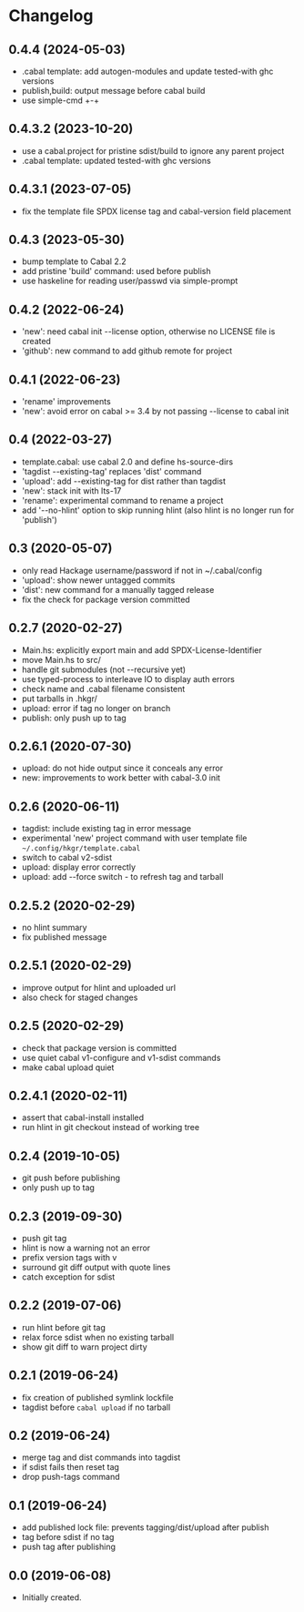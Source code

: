# Changelog
## 0.4.4 (2024-05-03)
- .cabal template: add autogen-modules and update tested-with ghc versions
- publish,build: output message before cabal build
- use simple-cmd +-+

## 0.4.3.2 (2023-10-20)
- use a cabal.project for pristine sdist/build to ignore any parent project
- .cabal template: updated tested-with ghc versions

## 0.4.3.1 (2023-07-05)
- fix the template file SPDX license tag and cabal-version field placement

## 0.4.3 (2023-05-30)
- bump template to Cabal 2.2
- add pristine 'build' command: used before publish
- use haskeline for reading user/passwd via simple-prompt

## 0.4.2 (2022-06-24)
- 'new': need cabal init --license option, otherwise no LICENSE file is created
- 'github': new command to add github remote for project

## 0.4.1 (2022-06-23)
- 'rename' improvements
- 'new': avoid error on cabal >= 3.4 by not passing --license to cabal init

## 0.4 (2022-03-27)
- template.cabal: use cabal 2.0 and define hs-source-dirs
- 'tagdist --existing-tag' replaces 'dist' command
- 'upload': add --existing-tag for dist rather than tagdist
- 'new': stack init with lts-17
- 'rename': experimental command to rename a project
- add '--no-hlint' option to skip running hlint
  (also hlint is no longer run for 'publish')

## 0.3 (2020-05-07)
- only read Hackage username/password if not in ~/.cabal/config
- 'upload': show newer untagged commits
- 'dist': new command for a manually tagged release
- fix the check for package version committed

## 0.2.7 (2020-02-27)
- Main.hs: explicitly export main and add SPDX-License-Identifier
- move Main.hs to src/
- handle git submodules (not --recursive yet)
- use typed-process to interleave IO to display auth errors
- check name and .cabal filename consistent
- put tarballs in .hkgr/
- upload: error if tag no longer on branch
- publish: only push up to tag

## 0.2.6.1 (2020-07-30)
- upload: do not hide output since it conceals any error
- new: improvements to work better with cabal-3.0 init

## 0.2.6 (2020-06-11)
- tagdist: include existing tag in error message
- experimental 'new' project command with user template file
  `~/.config/hkgr/template.cabal`
- switch to cabal v2-sdist
- upload: display error correctly
- upload: add --force switch - to refresh tag and tarball

## 0.2.5.2 (2020-02-29)
- no hlint summary
- fix published message

## 0.2.5.1 (2020-02-29)
- improve output for hlint and uploaded url
- also check for staged changes

## 0.2.5 (2020-02-29)
- check that package version is committed
- use quiet cabal v1-configure and v1-sdist commands
- make cabal upload quiet

## 0.2.4.1 (2020-02-11)
- assert that cabal-install installed
- run hlint in git checkout instead of working tree

## 0.2.4 (2019-10-05)
- git push before publishing
- only push up to tag

## 0.2.3 (2019-09-30)
- push git tag
- hlint is now a warning not an error
- prefix version tags with v
- surround git diff output with quote lines
- catch exception for sdist

## 0.2.2 (2019-07-06)
- run hlint before git tag
- relax force sdist when no existing tarball
- show git diff to warn project dirty

## 0.2.1 (2019-06-24)
- fix creation of published symlink lockfile
- tagdist before `cabal upload` if no tarball

## 0.2 (2019-06-24)
- merge tag and dist commands into tagdist
- if sdist fails then reset tag
- drop push-tags command

## 0.1 (2019-06-24)
- add published lock file: prevents tagging/dist/upload after publish
- tag before sdist if no tag
- push tag after publishing

## 0.0 (2019-06-08)
- Initially created.
